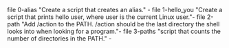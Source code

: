 file 0-alias "Create a script that creates an alias." -
file 1-hello_you "Create a script that prints hello user, where user is the current Linux user."-
file 2-path "Add /action to the PATH. /action should be the last directory the shell looks into when looking for a program."-
file 3-paths "script that counts the number of directories in the PATH." -

